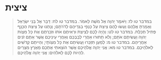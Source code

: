 # ציצית

> במדבר טו לז: וַיֹּאמֶר יְהוָה אֶל מֹשֶׁה לֵּאמֹר.
> במדבר טו לח: דַּבֵּר אֶל בְּנֵי יִשְׂרָאֵל וְאָמַרְתָּ אֲלֵהֶם וְעָשׂוּ לָהֶם צִיצִת עַל כַּנְפֵי בִגְדֵיהֶם לְדֹרֹתָם; וְנָתְנוּ עַל צִיצִת הַכָּנָף פְּתִיל תְּכֵלֶת.
> במדבר טו לט: וְהָיָה לָכֶם לְצִיצִת וּרְאִיתֶם אֹתוֹ וּזְכַרְתֶּם אֶת כָּל מִצְוֹת יְהוָה וַעֲשִׂיתֶם אֹתָם; וְלֹא תָתוּרוּ אַחֲרֵי לְבַבְכֶם וְאַחֲרֵי עֵינֵיכֶם אֲשֶׁר אַתֶּם זֹנִים אַחֲרֵיהֶם.
> במדבר טו מ: לְמַעַן תִּזְכְּרוּ וַעֲשִׂיתֶם אֶת כָּל מִצְוֹתָי; וִהְיִיתֶם קְדֹשִׁים לֵאלֹהֵיכֶם.
> במדבר טו מא: אֲנִי יְהוָה אֱלֹהֵיכֶם אֲשֶׁר הוֹצֵאתִי אֶתְכֶם מֵאֶרֶץ מִצְרַיִם לִהְיוֹת לָכֶם לֵאלֹהִים:  אֲנִי יְהוָה אֱלֹהֵיכֶם. 
 

